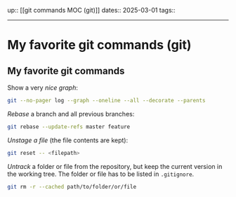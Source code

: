 up:: [[git commands MOC (git)]]
dates:: 2025-03-01
tags:: 

---

# My favorite git commands (git)

## My favorite git commands

Show a very *nice graph*:
```bash
git --no-pager log --graph --oneline --all --decorate --parents
```

*Rebase* a branch and all previous branches:
```bash
git rebase --update-refs master feature
```

*Unstage a file* (the file contents are kept):
```bash
git reset -- <filepath>
```

*Untrack* a folder or file from the repository, but keep the current version in the working tree. The folder or file has to be listed in `.gitignore`.
```bash
git rm -r --cached path/to/folder/or/file
```